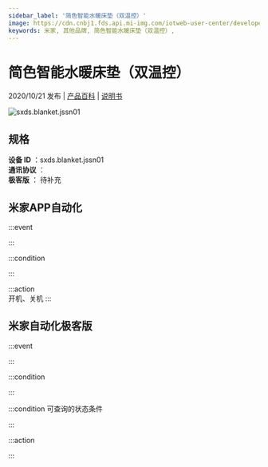 ```yaml
---
sidebar_label: '简色智能水暖床垫（双温控）'
image: https://cdn.cnbj1.fds.api.mi-img.com/iotweb-user-center/developer_1679071135843Hmbc1S6w.png?GalaxyAccessKeyId=AKVGLQWBOVIRQ3XLEW&Expires=9223372036854775807&Signature=HQSF5Q6Sj8NwaZv6uuNwekly5cc=
keywords: 米家, 其他品牌, 简色智能水暖床垫（双温控）, 
---
```

# 简色智能水暖床垫（双温控）

2020/10/21 发布 | [产品百科](https://home.mi.com/webapp/content/baike/product/index.html?model=sxds.blanket.jssn01/) | [说明书](https://home.mi.com/views/introduction.html?model=sxds.blanket.jssn01&region=cn)

![sxds.blanket.jssn01](https://cdn.cnbj1.fds.api.mi-img.com/iotweb-user-center/developer_1679071135843Hmbc1S6w.png?GalaxyAccessKeyId=AKVGLQWBOVIRQ3XLEW&Expires=9223372036854775807&Signature=HQSF5Q6Sj8NwaZv6uuNwekly5cc=)

## 规格  
> 
**设备 ID** ：sxds.blanket.jssn01  
**通讯协议** ：  
**极客版**  ： 待补充 


## 米家APP自动化  

:::event  

:::

:::condition  

:::

:::action   
开机、关机
:::

## 米家自动化极客版  

:::event  

:::

:::condition  

:::

:::condition 可查询的状态条件  

:::

:::action  

:::

        

